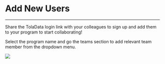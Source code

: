 # Add New Users

---

Share the TolaData login link with your colleagues to sign up and add them to your program to start collaborating!

Select the program name and go the teams section to add relevant team member from the dropdown menu.

![](https://lh4.googleusercontent.com/qryhqZw6whKEaLQuQAJniPPXBfEh7GhuVNiWuJJhUw01VMPc-J2aQBZ67NiTTyY7RtScEhd1HOmxPBxi27bEW-DosZVi1IbHo8bzbI3eECOlPjSmXhlPWyPCTHk64QrnxzpO_5SW)

